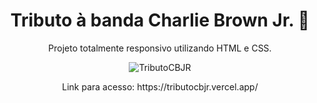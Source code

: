 <h1 align="center"> Tributo à banda Charlie Brown Jr. 🎸 </h1>
<p align="center"> Projeto totalmente responsivo utilizando HTML e CSS. </p>

<div align="center">

![TributoCBJR](https://github.com/goncalvespedrogom/TributoCBJR/assets/157895515/4f98a51e-9948-4063-8a1e-9cd73d9a29ec)


</div>

<p align="center"> Link para acesso: https://tributocbjr.vercel.app/</p>
